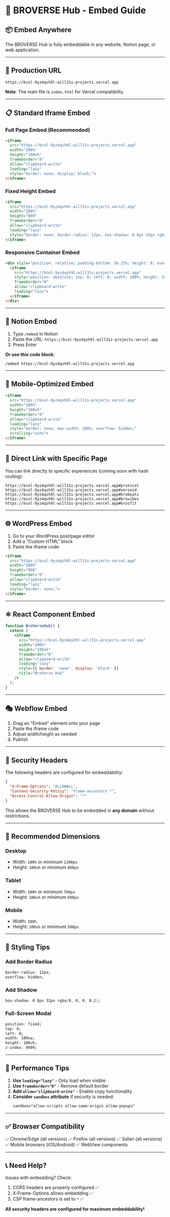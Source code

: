 # 🎯 BROVERSE Hub - Embed Guide

## 📦 Embed Anywhere

The BROVERSE Hub is fully embeddable in any website, Notion page, or web application.

---

## 🔗 Production URL

```
https://bcol-9yz4qsh9l-will31s-projects.vercel.app
```

**Note**: The main file is `index.html` for Vercel compatibility.

---

## 📋 Standard Iframe Embed

### **Full Page Embed (Recommended)**

```html
<iframe
  src="https://bcol-9yz4qsh9l-will31s-projects.vercel.app"
  width="100%"
  height="100vh"
  frameborder="0"
  allow="clipboard-write"
  loading="lazy"
  style="border: none; display: block;">
</iframe>
```

### **Fixed Height Embed**

```html
<iframe
  src="https://bcol-9yz4qsh9l-will31s-projects.vercel.app"
  width="100%"
  height="800"
  frameborder="0"
  allow="clipboard-write"
  loading="lazy"
  style="border: none; border-radius: 12px; box-shadow: 0 8px 32px rgba(0,0,0,0.2);">
</iframe>
```

### **Responsive Container Embed**

```html
<div style="position: relative; padding-bottom: 56.25%; height: 0; overflow: hidden;">
  <iframe
    src="https://bcol-9yz4qsh9l-will31s-projects.vercel.app"
    style="position: absolute; top: 0; left: 0; width: 100%; height: 100%; border: none;"
    frameborder="0"
    allow="clipboard-write"
    loading="lazy">
  </iframe>
</div>
```

---

## 🎨 Notion Embed

1. Type `/embed` in Notion
2. Paste the URL: `https://bcol-9yz4qsh9l-will31s-projects.vercel.app`
3. Press Enter

**Or use this code block:**

```
/embed https://bcol-9yz4qsh9l-will31s-projects.vercel.app
```

---

## 📱 Mobile-Optimized Embed

```html
<iframe
  src="https://bcol-9yz4qsh9l-will31s-projects.vercel.app"
  width="100%"
  height="100vh"
  frameborder="0"
  allow="clipboard-write"
  loading="lazy"
  style="border: none; max-width: 100%; overflow: hidden;"
  scrolling="auto">
</iframe>
```

---

## 🔗 Direct Link with Specific Page

You can link directly to specific experiences (coming soon with hash routing):

```
https://bcol-9yz4qsh9l-will31s-projects.vercel.app#protocol
https://bcol-9yz4qsh9l-will31s-projects.vercel.app#verseid
https://bcol-9yz4qsh9l-will31s-projects.vercel.app#brobeats
https://bcol-9yz4qsh9l-will31s-projects.vercel.app#brovibes
https://bcol-9yz4qsh9l-will31s-projects.vercel.app#brosfit
```

---

## 🌐 WordPress Embed

1. Go to your WordPress post/page editor
2. Add a "Custom HTML" block
3. Paste the iframe code:

```html
<iframe
  src="https://bcol-9yz4qsh9l-will31s-projects.vercel.app"
  width="100%"
  height="800"
  frameborder="0"
  allow="clipboard-write"
  loading="lazy"
  style="border: none;">
</iframe>
```

---

## ⚛️ React Component Embed

```jsx
function BroVerseHub() {
  return (
    <iframe
      src="https://bcol-9yz4qsh9l-will31s-projects.vercel.app"
      width="100%"
      height="100vh"
      frameBorder="0"
      allow="clipboard-write"
      loading="lazy"
      style={{ border: 'none', display: 'block' }}
      title="BroVerse Hub"
    />
  );
}
```

---

## 🎭 Webflow Embed

1. Drag an "Embed" element onto your page
2. Paste the iframe code
3. Adjust width/height as needed
4. Publish

---

## 🔧 Security Headers

The following headers are configured for embeddability:

```json
{
  "X-Frame-Options": "ALLOWALL",
  "Content-Security-Policy": "frame-ancestors *",
  "Access-Control-Allow-Origin": "*"
}
```

This allows the BROVERSE Hub to be embedded in **any domain** without restrictions.

---

## 📏 Recommended Dimensions

### **Desktop**
- Width: `100%` or minimum `1200px`
- Height: `100vh` or minimum `800px`

### **Tablet**
- Width: `100%` or minimum `768px`
- Height: `100vh` or minimum `600px`

### **Mobile**
- Width: `100%`
- Height: `100vh` or minimum `500px`

---

## 🎨 Styling Tips

### **Add Border Radius**
```css
border-radius: 12px;
overflow: hidden;
```

### **Add Shadow**
```css
box-shadow: 0 8px 32px rgba(0, 0, 0, 0.2);
```

### **Full-Screen Modal**
```css
position: fixed;
top: 0;
left: 0;
width: 100vw;
height: 100vh;
z-index: 9999;
```

---

## 🚀 Performance Tips

1. **Use `loading="lazy"`** - Only load when visible
2. **Use `frameborder="0"`** - Remove default border
3. **Add `allow="clipboard-write"`** - Enable copy functionality
4. **Consider `sandbox` attribute** if security is needed:
   ```html
   sandbox="allow-scripts allow-same-origin allow-popups"
   ```

---

## ✅ Browser Compatibility

✅ Chrome/Edge (all versions)
✅ Firefox (all versions)
✅ Safari (all versions)
✅ Mobile browsers (iOS/Android)
✅ WebView components

---

## 📞 Need Help?

Issues with embedding? Check:
1. CORS headers are properly configured ✅
2. X-Frame-Options allows embedding ✅
3. CSP frame-ancestors is set to `*` ✅

**All security headers are configured for maximum embeddability!**
